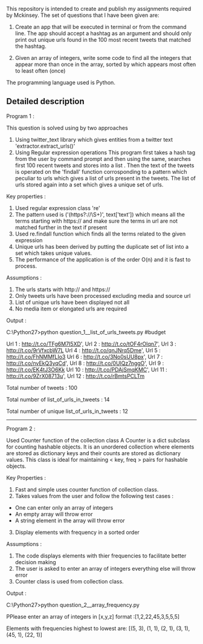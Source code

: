 This repository is intended to create and publish my assignments required by Mckinsey. The set of questions that I have been given are:

1. Create an app that will be executed in terminal or from the command line. The app should accept a hashtag as an argument and should only print out unique urls found in the 100 most recent tweets that matched the hashtag.

2. Given an array of integers, write some code to find all the integers that appear more than once in the array, sorted by which appears most often to least often (once)

The programming language used is  Python.

Detailed description
------------------------------------------------------------------------------------------------------------------
Program 1 : 

This question is solved using by two approaches 
1. Using twitter_text library which gives entities from a twitter text 'extractor.extract_urls()'
2. Using Regular expression operations
This program first takes a hash tag from the user by command prompt and then using the same, searches first 100 recent tweets and stores into a list . Then the text of the tweets is operated on the 'findall' function corrosponding to a pattern which peculiar to urls which gives a list of urls present in the tweets. The list of urls stored again into a set which gives a unique  set of urls.

Key properties :

1. Used regular expression class 're'
2. The pattern used is ('(https?://\S+)', text['text']) which means all the terms starting with https:// and make sure the terms in url are not matched further in the text if present
3. Used re.findall function which finds all the terms related to the given expression
3. Unique urls has been derived by putting the duplicate set of list into a set which takes unique values.
4. The performance of the application is of the order O(n) and it is fast to process.

Assumptions :

1. The urls starts with http:// and https://
2. Only tweets urls have been processed excluding media and source url
3. List of unique urls have been displayed not all
4. No media item or elongated urls are required

Output :

C:\Python27>python question_1__list_of_urls_tweets.py #budget

 Url 1 :  http://t.co/TFg6M7I5XD',
 Url 2 :  http://t.co/tOF4rOlqn7',
 Url 3 :  http://t.co/9rVfxcbW7L
 Url 4 :  http://t.co/qnJNrq5Dme',
 Url 5 :  http://t.co/FhNMMfLIo3
 Url 6 :  http://t.co/3No0sUU8px',
 Url 7 :  http://t.co/nvEkQ3yqCd',
 Url 8 :  http://t.co/0UlQz7nggO',
 Url 9 :  http://t.co/EK4tJ3O6Kk
 Url 10 :  http://t.co/PDAjSmqKMC',
 Url 11 :  http://t.co/9ZrX08713u',
 Url 12 :  http://t.co/rBmtsPCLTm
 
 Total number of tweets :  100
 
 Total number of list_of_urls_in_tweets :  14 
 
 Total number of unique list_of_urls_in_tweets :  12

-------------------------------------------------------------------------------------------------------
Program 2 : 

Used Counter function of the collection class A Counter is a dict subclass for counting hashable objects. It is an unordered collection where elements are stored as dictionary keys and their counts are stored as dictionary values.
This class is ideal for maintaining < key, freq > pairs for hashable objects.

Key Properties :

1. Fast and simple uses counter function of collection class.
2. Takes values from the user and follow the following test cases :
  - One can enter only an array of integers
  - An empty array will throw error
  - A string element in the array will throw error
3. Display elements with frequency in a sorted order

Assumptions :

1. The code displays elements with thier frequencies to facilitate better decision making
2. The user is asked to enter an array of integers everything else will throw error
3. Counter class is used from collection class.

Output :


C:\Python27>python question_2__array_frequency.py

PPlease enter an array of integers in [x,y,z] format :[1,2,22,45,3,5,5,5]

Elements with frequencies highest to lowest are: [(5, 3), (1, 1), (2, 1), (3, 1), (45, 1), (22, 1)]

